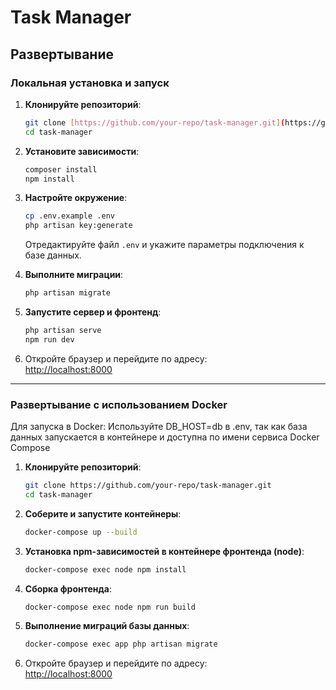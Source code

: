 
# Task Manager

## Развертывание

### Локальная установка и запуск

1. **Клонируйте репозиторий**:
    ```bash
    git clone [https://github.com/your-repo/task-manager.git](https://github.com/Hashira10/task-manager.git)
    cd task-manager
    ```

2. **Установите зависимости**:
    ```bash
    composer install
    npm install
    ```

3. **Настройте окружение**:
    ```bash
    cp .env.example .env
    php artisan key:generate
    ```
    Отредактируйте файл `.env` и укажите параметры подключения к базе данных.

5. **Выполните миграции**:
    ```bash
    php artisan migrate
    ```

6. **Запустите сервер и фронтенд**:
    ```bash
    php artisan serve
    npm run dev
    ```

7. Откройте браузер и перейдите по адресу:  
    [http://localhost:8000](http://localhost:8000)

---

### Развертывание с использованием Docker

Для запуска в Docker:
Используйте DB_HOST=db в .env, так как база данных запускается в контейнере и доступна по имени сервиса Docker Compose

1. **Клонируйте репозиторий**:
    ```bash
    git clone https://github.com/your-repo/task-manager.git
    cd task-manager
    ```

2. **Соберите и запустите контейнеры**:
    ```bash
    docker-compose up --build
    ```
3. **Установка npm-зависимостей в контейнере фронтенда (node)**:
    ```bash
    docker-compose exec node npm install
    ```

4. **Сборка фронтенда**:
    ```bash
    docker-compose exec node npm run build
    ```

5. **Выполнение миграций базы данных**:
    ```bash
    docker-compose exec app php artisan migrate
    ```

6. Откройте браузер и перейдите по адресу:  
    [http://localhost:8000](http://localhost:8000)

